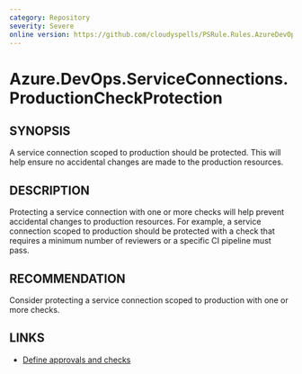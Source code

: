 ```yaml
---
category: Repository
severity: Severe
online version: https://github.com/cloudyspells/PSRule.Rules.AzureDevOps/blob/main/src/PSRule.Rules.AzureDevOps/en-US/Azure.DevOps.ServiceConnections.ProductionCheckProtection.md
---
```


# Azure.DevOps.ServiceConnections.ProductionCheckProtection

## SYNOPSIS

A service connection scoped to production should be protected. This will help
ensure no accidental changes are made to the production resources.

## DESCRIPTION

Protecting a service connection with one or more checks will help prevent
accidental changes to production resources. For example, a service connection
scoped to production should be protected with a check that requires a minimum
number of reviewers or a specific CI pipeline must pass.

## RECOMMENDATION

Consider protecting a service connection scoped to production with one or
more checks.

## LINKS

- [Define approvals and checks](https://learn.microsoft.com/en-us/azure/devops/pipelines/process/approvals?view=azure-devops&tabs=check-pass)

